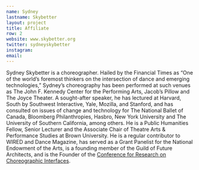 ```yaml
---
name: Sydney
lastname: Skybetter
layout: project
title: Affiliate
row: 2
website: www.skybetter.org 
twitter: sydneyskybetter
instagram:
email:
---
```


Sydney Skybetter is a choreographer. Hailed by the Financial Times as “One of the world’s foremost thinkers on the intersection of dance and emerging technologies,” Sydney’s choreography has been performed at such venues as The John F. Kennedy Center for the Performing Arts, Jacob’s Pillow and The Joyce Theater. A sought-after speaker, he has lectured at Harvard, South by Southwest Interactive, Yale, Mozilla, and Stanford, and has consulted on issues of change and technology for The National Ballet of Canada, Bloomberg Philanthropies, Hasbro, New York University and The University of Southern California, among others. He is a Public Humanities Fellow, Senior Lecturer and the Associate Chair of Theatre Arts & Performance Studies at Brown University. He is a regular contributor to WIRED and Dance Magazine, has served as a Grant Panelist for the National Endowment of the Arts, is a founding member of the Guild of Future Architects, and is the Founder of the [Conference for Research on Choreographic Interfaces](https://choreographicinterfaces.org/). 
